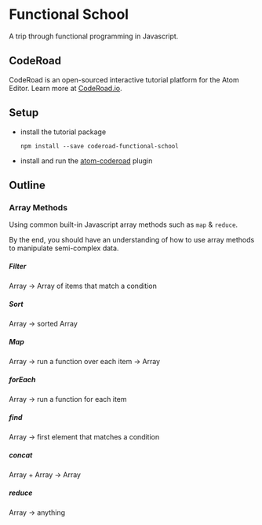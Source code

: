 # Functional School

A trip through functional programming in Javascript.


## CodeRoad

CodeRoad is an open-sourced interactive tutorial platform for the Atom Editor. Learn more at [CodeRoad.io](http://coderoad.io).


## Setup

* install the tutorial package

    `npm install --save coderoad-functional-school`

* install and run the [atom-coderoad](https://github.com/coderoad/atom-coderoad) plugin


## Outline

### Array Methods

Using common built-in Javascript array methods such as `map` & `reduce`.

By the end, you should have an understanding of how to use array methods to manipulate semi-complex data.

<!-- @import('./tutorial/1/08/challenge-1') -->
<!-- @import('./tutorial/1/09/challenge-2') -->

##### Filter

Array -> Array of items that match a condition

##### Sort

Array -> sorted Array

##### Map

Array -> run a function over each item -> Array

##### forEach

Array -> run a function for each item

##### find

Array -> first element that matches a condition

##### concat

Array + Array -> Array

##### reduce

Array -> anything
